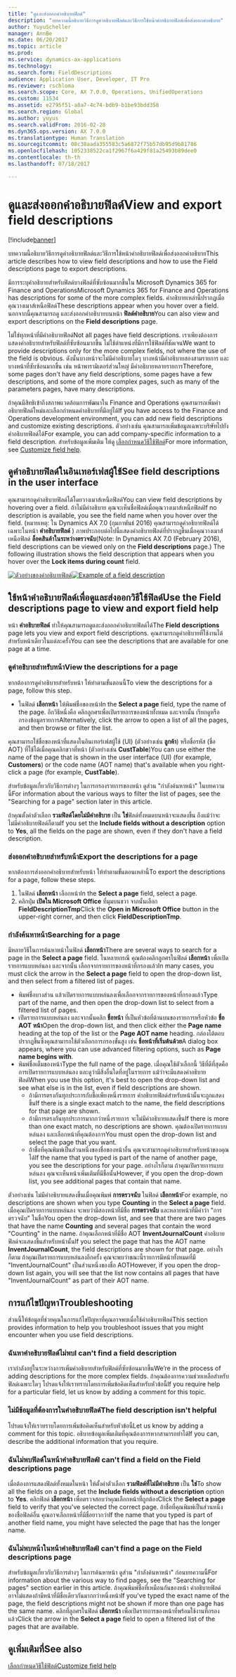 ```yaml
---
title: "ดูและส่งออกคำอธิบายฟิลด์"
description: "บทความนี้อธิบายวิธีการดูคำอธิบายฟิลด์และวิธีการใช้หน้าคำอธิบายฟิลด์เพื่อส่งออกคำอธิบาย"
author: YuyuScheller
manager: AnnBe
ms.date: 06/20/2017
ms.topic: article
ms.prod: 
ms.service: dynamics-ax-applications
ms.technology: 
ms.search.form: FieldDescriptions
audience: Application User, Developer, IT Pro
ms.reviewer: rschloma
ms.search.scope: Core, AX 7.0.0, Operations, UnifiedOperations
ms.custom: 11534
ms.assetid: e2795f51-a8a7-4c74-bdb9-b1be93bdd358
ms.search.region: Global
ms.author: yuyus
ms.search.validFrom: 2016-02-28
ms.dyn365.ops.version: AX 7.0.0
ms.translationtype: Human Translation
ms.sourcegitcommit: 08c38aada355583c5a6872f75b57db95d9b81786
ms.openlocfilehash: 1052338522ca1f2967f6a429f81a25493b89dee0
ms.contentlocale: th-th
ms.lasthandoff: 07/18/2017

---
```


# <a name="view-and-export-field-descriptions"></a><span data-ttu-id="afbb3-103">ดูและส่งออกคำอธิบายฟิลด์</span><span class="sxs-lookup"><span data-stu-id="afbb3-103">View and export field descriptions</span></span>

[!include[banner](../includes/banner.md)]


<span data-ttu-id="afbb3-104">บทความนี้อธิบายวิธีการดูคำอธิบายฟิลด์และวิธีการใช้หน้าคำอธิบายฟิลด์เพื่อส่งออกคำอธิบาย</span><span class="sxs-lookup"><span data-stu-id="afbb3-104">This article describes how to view field descriptions and how to use the Field descriptions page to export descriptions.</span></span>

<span data-ttu-id="afbb3-105">มีการระบุคำอธิบายสำหรับฟิลด์บางฟิลด์ที่ซับซ้อนมากขึ้นใน Microsoft Dynamics 365 for Finance and Operations</span><span class="sxs-lookup"><span data-stu-id="afbb3-105">Microsoft Dynamics 365 for Finance and Operations has descriptions for some of the more complex fields.</span></span> <span data-ttu-id="afbb3-106">คำอธิบายเหล่านี้ปรากฏเมื่อคุณวางเมาส์เหนือฟิลด์</span><span class="sxs-lookup"><span data-stu-id="afbb3-106">These descriptions appear when you hover over a field.</span></span> <span data-ttu-id="afbb3-107">นอกจากนี้คุณสามารถดู และส่งออกคำอธิบายบนหน้า **ฟิลด์คำอธิบาย**</span><span class="sxs-lookup"><span data-stu-id="afbb3-107">You can also view and export descriptions on the **Field descriptions** page.</span></span> 

<span data-ttu-id="afbb3-108">ไม่ใช่ทุกหน้าที่มีคำอธิบายฟิลด์</span><span class="sxs-lookup"><span data-stu-id="afbb3-108">Not all pages have field descriptions.</span></span> <span data-ttu-id="afbb3-109">เราเพียงต้องการแสดงคำอธิบายสำหรับฟิลด์ที่ซับซ้อนมากขึ้น ไม่ใช้ตำแหน่งที่มีการใช้ฟิลด์ที่ชัดเจน</span><span class="sxs-lookup"><span data-stu-id="afbb3-109">We want to provide descriptions only for the more complex fields, not where the use of the field is obvious.</span></span> <span data-ttu-id="afbb3-110">ดังนั้นบางหน้าจะไม่มีคำอธิบายใดๆ บางหน้ามีคำอธิบายสองสามรายการ และบางหน้าที่ซับซ้อนมากขึ้น เช่น หน้าพารามิเตอร์ส่วนใหญ่ มีคำอธิบายหลายรายการ</span><span class="sxs-lookup"><span data-stu-id="afbb3-110">Therefore, some pages don't have any field descriptions, some pages have a few descriptions, and some of the more complex pages, such as many of the parameters pages, have many descriptions.</span></span> 

<span data-ttu-id="afbb3-111">ถ้าคุณมีสิทธิเข้าถึงสภาพแวดล้อมการพัฒนาใน Finance and Operations คุณสามารถเพิ่มคำอธิบายฟิลด์ใหม่และเลือกกำหนดคำอธิบายที่มีอยู่ได้</span><span class="sxs-lookup"><span data-stu-id="afbb3-111">If you have access to the Finance and Operations development environment, you can add new field descriptions and customize existing descriptions.</span></span> <span data-ttu-id="afbb3-112">ตัวอย่างเช่น คุณสามารถเพิ่มข้อมูลเฉพาะบริษัทไปยังคำอธิบายฟิลด์ได้</span><span class="sxs-lookup"><span data-stu-id="afbb3-112">For example, you can add company-specific information to a field description.</span></span> <span data-ttu-id="afbb3-113">สำหรับข้อมูลเพิ่มเติม ให้ดู [เลือกกำหนดวิธีใช้ฟิลด์](/dynamics365/unified-operations/dev-itpro/user-interface/customize-field-help)</span><span class="sxs-lookup"><span data-stu-id="afbb3-113">For more information, see [Customize field help](/dynamics365/unified-operations/dev-itpro/user-interface/customize-field-help).</span></span>

## <a name="see-field-descriptions-in-the-user-interface"></a><span data-ttu-id="afbb3-114">ดูคำอธิบายฟิลด์ในอินเทอร์เฟสผู้ใช้</span><span class="sxs-lookup"><span data-stu-id="afbb3-114">See field descriptions in the user interface</span></span>
<span data-ttu-id="afbb3-115">คุณสามารถดูคำอธิบายฟิลด์ได้โดยวางเมาส์เหนือฟิลด์</span><span class="sxs-lookup"><span data-stu-id="afbb3-115">You can view field descriptions by hovering over a field.</span></span> <span data-ttu-id="afbb3-116">ถ้าไม่มีคำอธิบาย คุณจะเห็นชื่อฟิลด์เมื่อคุณวางเมาส์เหนือฟิลด์</span><span class="sxs-lookup"><span data-stu-id="afbb3-116">If no description is available, you see the field name when you hover over the field.</span></span> <span data-ttu-id="afbb3-117">(หมายเหตุ: ใน Dynamics AX 7.0 (กุมภาพันธ์ 2016) คุณสามารถดูคำอธิบายฟิลด์ได้เฉพาะในหน้า **คำอธิบายฟิลด์** ) ภาพประกอบต่อไปนี้แสดงคำอธิบายฟิลด์ที่ปรากฏขึ้นเมื่อคุณวางเมาส์เหนือฟิลด์ **ล็อคสินค้าในระหว่างตรวจนับ**</span><span class="sxs-lookup"><span data-stu-id="afbb3-117">(Note: In Dynamics AX 7.0 (February 2016), field descriptions can be viewed only on the **Field descriptions** page.) The following illustration shows the field description that appears when you hover over the **Lock items during count** field.</span></span> 

<span data-ttu-id="afbb3-118">[![ตัวอย่างของคำอธิบายฟิลด์](./media/field-description.png)](./media/field-description.png)</span><span class="sxs-lookup"><span data-stu-id="afbb3-118">[![Example of a field description](./media/field-description.png)](./media/field-description.png)</span></span>

## <a name="use-the-field-descriptions-page-to-view-and-export-field-help"></a><span data-ttu-id="afbb3-119">ใช้หน้าคำอธิบายฟิลด์เพื่อดูและส่งออกวิธีใช้ฟิลด์</span><span class="sxs-lookup"><span data-stu-id="afbb3-119">Use the Field descriptions page to view and export field help</span></span>
<span data-ttu-id="afbb3-120">หน้า **คำอธิบายฟิลด์** ทำให้คุณสามารถดูและส่งออกคำอธิบายฟิลด์ได้</span><span class="sxs-lookup"><span data-stu-id="afbb3-120">The **Field descriptions** page lets you view and export field descriptions.</span></span> <span data-ttu-id="afbb3-121">คุณสามารถดูคำอธิบายที่ใช้งานได้สำหรับหน้าเดียวในแต่ละครั้ง</span><span class="sxs-lookup"><span data-stu-id="afbb3-121">You can see the descriptions that are available for one page at a time.</span></span>

### <a name="view-the-descriptions-for-a-page"></a><span data-ttu-id="afbb3-122">ดูคำอธิบายสำหรับหน้า</span><span class="sxs-lookup"><span data-stu-id="afbb3-122">View the descriptions for a page</span></span>

<span data-ttu-id="afbb3-123">หากต้องการดูคำอธิบายสำหรับหน้า ให้ทำตามขั้นตอนนี้</span><span class="sxs-lookup"><span data-stu-id="afbb3-123">To view the descriptions for a page, follow this step.</span></span>

-   <span data-ttu-id="afbb3-124">ในฟิลด์ **เลือกหน้า** ให้พิมพ์ชื่อของหน้า</span><span class="sxs-lookup"><span data-stu-id="afbb3-124">In the **Select a page** field, type the name of the page.</span></span> <span data-ttu-id="afbb3-125">อีกวิธีหนึ่งคือ คลิกลูกศรเพื่อเปิดรายการของหน้าทั้งหมด และจากนั้น เรียกดูหรือกรองข้อมูลรายการ</span><span class="sxs-lookup"><span data-stu-id="afbb3-125">Alternatively, click the arrow to open a list of all the pages, and then browse or filter the list.</span></span>

<span data-ttu-id="afbb3-126">คุณสามารถใช้ชื่อของหน้าที่แสดงในอินเทอร์เฟสผู้ใช้ (UI) (ตัวอย่างเช่น **ลูกค้า**) หรือชื่อรหัส (ชื่อ AOT) ที่ใช้ได้เมื่อคุณคลิกขวาที่หน้า (ตัวอย่างเช่น **CustTable**)</span><span class="sxs-lookup"><span data-stu-id="afbb3-126">You can use either the name of the page that is shown in the user interface (UI) (for example, **Customers**) or the code name (AOT name) that's available when you right-click a page (for example, **CustTable**).</span></span> 

<span data-ttu-id="afbb3-127">สำหรับข้อมูลเกี่ยวกับวิธีการต่างๆ ในการกรองรายการของหน้า ดูส่วน "กำลังค้นหาหน้า" ในบทความนี้</span><span class="sxs-lookup"><span data-stu-id="afbb3-127">For information about the various ways to filter the list of pages, see the "Searching for a page" section later in this article.</span></span> 

<span data-ttu-id="afbb3-128">ถ้าคุณตั้งค่าตัวเลือก **รวมฟิลด์โดยไม่มีคำอธิบาย** เป็น **ใช่**ฟิลด์ทั้งหมดบนหน้าจะแสดงขึ้น ถึงแม้ว่าจะไม่มีคำอธิบายฟิลด์ก็ตาม</span><span class="sxs-lookup"><span data-stu-id="afbb3-128">If you set the **Include fields without a description** option to **Yes**, all the fields on the page are shown, even if they don't have a field description.</span></span>

### <a name="export-the-descriptions-for-a-page"></a><span data-ttu-id="afbb3-129">ส่งออกคำอธิบายสำหรับหน้า</span><span class="sxs-lookup"><span data-stu-id="afbb3-129">Export the descriptions for a page</span></span>

<span data-ttu-id="afbb3-130">หากต้องการส่งออกคำอธิบายสำหรับหน้า ให้ทำตามขั้นตอนเหล่านี้</span><span class="sxs-lookup"><span data-stu-id="afbb3-130">To export the descriptions for a page, follow these steps.</span></span>

1.  <span data-ttu-id="afbb3-131">ในฟิลด์ **เลือกหน้า** เลือกหน้า</span><span class="sxs-lookup"><span data-stu-id="afbb3-131">In the **Select a page** field, select a page.</span></span>
2.  <span data-ttu-id="afbb3-132">คลิกปุ่ม **เปิดใน Microsoft Office** ที่มุมบนขวา จากนั้นเลือก **FieldDescriptionTmp**</span><span class="sxs-lookup"><span data-stu-id="afbb3-132">Click the **Open in Microsoft Office** button in the upper-right corner, and then click **FieldDescriptionTmp**.</span></span>

### <a name="searching-for-a-page"></a><span data-ttu-id="afbb3-133">กำลังค้นหาหน้า</span><span class="sxs-lookup"><span data-stu-id="afbb3-133">Searching for a page</span></span>

<span data-ttu-id="afbb3-134">มีหลายวิธีในการค้นหาหน้าในฟิลด์ **เลือกหน้า**</span><span class="sxs-lookup"><span data-stu-id="afbb3-134">There are several ways to search for a page in the **Select a page** field.</span></span> <span data-ttu-id="afbb3-135">ในหลายกรณี คุณต้องคลิกลูกศรในฟิลด์ **เลือกหน้า** เพื่อเปิดรายการแบบหล่นลง และจากนั้น เลือกจากรายการของหน้าที่กรองแล้ว</span><span class="sxs-lookup"><span data-stu-id="afbb3-135">In many cases, you must click the arrow in the **Select a page** field to open the drop-down list, and then select from a filtered list of pages.</span></span>

-   <span data-ttu-id="afbb3-136">พิมพ์ชื่อบางส่วน แล้วเปิดรายการแบบหล่นลงเพื่อเลือกจากรายการของหน้าที่กรองแล้ว</span><span class="sxs-lookup"><span data-stu-id="afbb3-136">Type part of the name, and then open the drop-down list to select from a filtered list of pages.</span></span>
-   <span data-ttu-id="afbb3-137">เปิดรายการแบบหล่นลง และจากนั้นคลิก **ชื่อหน้า** ที่เป็นหัวข้อที่ด้านบนของรายการหรือหัวข้อ **ชื่อ AOT หน้า**</span><span class="sxs-lookup"><span data-stu-id="afbb3-137">Open the drop-down list, and then click either the **Page name** heading at the top of the list or the **Page AOT name** heading.</span></span> <span data-ttu-id="afbb3-138">กล่องโต้ตอบปรากฏขึ้นซึ่งคุณสามารถใช้ตัวเลือกการกรองขั้นสูง เช่น **ชื่อหน้าที่เริ่มต้นด้วย**</span><span class="sxs-lookup"><span data-stu-id="afbb3-138">A dialog box appears, where you can use advanced filtering options, such as **Page name begins with**.</span></span>
-   <span data-ttu-id="afbb3-139">พิมพ์ชื่อเต็มของหน้า</span><span class="sxs-lookup"><span data-stu-id="afbb3-139">Type the full name of the page.</span></span> <span data-ttu-id="afbb3-140">เมื่อคุณใช้ตัวเลือกนี้ วิธีที่ดีที่สุดคือการเปิดรายการแบบหล่นลง และดูว่ามีสิ่งอื่นใดที่อยู่ในรายการ แม้ว่าจะมีแสดงคำอธิบายฟิลด์</span><span class="sxs-lookup"><span data-stu-id="afbb3-140">When you use this option, it's best to open the drop-down list and see what else is in the list, even if field descriptions are shown.</span></span>
    -   <span data-ttu-id="afbb3-141">ถ้ามีการตรงกันทุกประการกับชื่อเพียงหนึ่งรายการ คำอธิบายฟิลด์สำหรับหน้านั้นจะถูกแสดงขึ้น</span><span class="sxs-lookup"><span data-stu-id="afbb3-141">If there is a single exact match to the name, the field descriptions for that page are shown.</span></span>
    -   <span data-ttu-id="afbb3-142">ถ้ามีการตรงกันทุกประการมากกว่าหนี่งรายการ จะไม่มีคำอธิบายแสดงขึ้น</span><span class="sxs-lookup"><span data-stu-id="afbb3-142">If there is more than one exact match, no descriptions are shown.</span></span> <span data-ttu-id="afbb3-143">คุณต้องเปิดรายการแบบหล่นลง และเลือกหน้าที่คุณต้องการ</span><span class="sxs-lookup"><span data-stu-id="afbb3-143">You must open the drop-down list and select the page that you want.</span></span>
    -   <span data-ttu-id="afbb3-144">ถ้าชื่อที่คุณพิมพ์เป็นส่วนหนึ่งของชื่อของหน้าอื่น คุณจะสามารถดูคำอธิบายสำหรับหน้าของคุณได้</span><span class="sxs-lookup"><span data-stu-id="afbb3-144">If the name that you typed is part of the name of another page, you see the descriptions for your page.</span></span> <span data-ttu-id="afbb3-145">อย่างไรก็ตาม ถ้าคุณเปิดรายการแบบหล่นลง คุณจะเห็นหน้าเพิ่มเติมที่มีชื่อนั้น</span><span class="sxs-lookup"><span data-stu-id="afbb3-145">However, if you open the drop-down list, you see additional pages that contain that name.</span></span>

<span data-ttu-id="afbb3-146">ตัวอย่างเช่น ไม่มีคำอธิบายแสดงขึ้นเมื่อคุณพิมพ์ **การตรวจนับ** ในฟิลด์ ****เลือกหน้า****</span><span class="sxs-lookup"><span data-stu-id="afbb3-146">For example, no descriptions are shown when you type **Counting** in the ****Select a page**** field.</span></span> <span data-ttu-id="afbb3-147">เมื่อคุณเปิดรายการแบบหล่นลง จะพบว่ามีสองหน้าที่มีชื่อ **การตรวจนับ** และหลายหน้าที่มีคำว่า "การตรวจนับ" ในชื่อ</span><span class="sxs-lookup"><span data-stu-id="afbb3-147">You open the drop-down list, and see that there are two pages that have the name **Counting** and several pages that contain the word "Counting" in the name.</span></span> <span data-ttu-id="afbb3-148">ถ้าคุณเลือกหน้าที่มีชื่อ AOT **InventJournalCount** คำอธิบายฟิลด์จะแสดงขึ้นสำหรับหน้านั้น</span><span class="sxs-lookup"><span data-stu-id="afbb3-148">If you select the page that has the AOT name **InventJournalCount**, the field descriptions are shown for that page.</span></span> <span data-ttu-id="afbb3-149">อย่างไรก็ตาม ถ้าคุณเปิดรายการแบบหล่นลงอีกครั้ง คุณจะพบว่าขณะนี้รายการมีหน้าทั้งหมดที่มี "InventJournalCount" เป็นส่วนหนึ่งของชื่อ AOT</span><span class="sxs-lookup"><span data-stu-id="afbb3-149">However, if you open the drop-down list again, you will see that the list now contains all pages that have "InventJournalCount" as part of their AOT name.</span></span>

## <a name="troubleshooting"></a><span data-ttu-id="afbb3-150">การแก้ไขปัญหา</span><span class="sxs-lookup"><span data-stu-id="afbb3-150">Troubleshooting</span></span>
<span data-ttu-id="afbb3-151">ส่วนนี้ให้ข้อมูลที่ช่วยคุณในการแก้ไขปัญหาที่คุณอาจพบเมื่อใช้คำอธิบายฟิลด์</span><span class="sxs-lookup"><span data-stu-id="afbb3-151">This section provides information to help you troubleshoot issues that you might encounter when you use field descriptions.</span></span>

### <a name="i-cant-find-a-field-description"></a><span data-ttu-id="afbb3-152">ฉันหาคำอธิบายฟิลด์ไม่พบ</span><span class="sxs-lookup"><span data-stu-id="afbb3-152">I can't find a field description</span></span>

<span data-ttu-id="afbb3-153">เรากำลังอยู่ในระหว่างการเพิ่มคำอธิบายสำหรับฟิลด์ที่ซับซ้อนมากขึ้น</span><span class="sxs-lookup"><span data-stu-id="afbb3-153">We’re in the process of adding descriptions for the more complex fields.</span></span> <span data-ttu-id="afbb3-154">ถ้าคุณต้องการความช่วยเหลือสำหรับฟิลด์เฉพาะใดๆ โปรดแจ้งให้เราทราบโดยการเพิ่มข้อคิดเห็นสำหรับหัวข้อนี้</span><span class="sxs-lookup"><span data-stu-id="afbb3-154">If you require help for a particular field, let us know by adding a comment for this topic.</span></span>

### <a name="the-field-description-isnt-helpful"></a><span data-ttu-id="afbb3-155">ไม่มีข้อมูลที่ต้องการในคำอธิบายฟิลด์</span><span class="sxs-lookup"><span data-stu-id="afbb3-155">The field description isn't helpful</span></span>

<span data-ttu-id="afbb3-156">โปรดแจ้งให้เราทราบโดยการเพิ่มข้อคิดเห็นสำหรับหัวข้อนี้</span><span class="sxs-lookup"><span data-stu-id="afbb3-156">Let us know by adding a comment for this topic.</span></span> <span data-ttu-id="afbb3-157">อธิบายข้อมูลเพิ่มเติมที่คุณต้องการหากสามารถทำได้</span><span class="sxs-lookup"><span data-stu-id="afbb3-157">If you can, describe the additional information that you require.</span></span>

### <a name="i-cant-find-a-field-on-the-field-descriptions-page"></a><span data-ttu-id="afbb3-158">ฉันไม่พบฟิลด์ในหน้าคำอธิบายฟิลด์</span><span class="sxs-lookup"><span data-stu-id="afbb3-158">I can't find a field on the Field descriptions page</span></span>

<span data-ttu-id="afbb3-159">เมื่อต้องการแสดงฟิลด์ทั้งหมดในหน้า ให้ตั้งค่าตัวเลือก **รวมฟิลด์ที่ไม่มีคำอธิบาย** เป็น **ใช่**</span><span class="sxs-lookup"><span data-stu-id="afbb3-159">To show all the fields on a page, set the **Include fields without a description** option to **Yes**.</span></span> <span data-ttu-id="afbb3-160">คลิกฟิลด์ **เลือกหน้า** เพื่อตรวจสอบว่าคุณเลือกหน้าที่ถูกต้อง</span><span class="sxs-lookup"><span data-stu-id="afbb3-160">Click the **Select a page** field to verify that you've selected the correct page.</span></span> <span data-ttu-id="afbb3-161">ถ้าชื่อที่คุณพิมพ์เป็นส่วนหนึ่งของชื่อฟิลด์อื่น คุณอาจเลือกหน้าที่มีชื่อยาวกว่า</span><span class="sxs-lookup"><span data-stu-id="afbb3-161">If the name that you typed is part of another field name, you might have selected the page that has the longer name.</span></span>

### <a name="i-cant-find-a-page-on-the-field-descriptions-page"></a><span data-ttu-id="afbb3-162">ฉันไม่พบหน้าในหน้าคำอธิบายฟิลด์</span><span class="sxs-lookup"><span data-stu-id="afbb3-162">I can't find a page on the Field descriptions page</span></span>

<span data-ttu-id="afbb3-163">สำหรับข้อมูลเกี่ยวกับวิธีการต่างๆ ในการค้นหาหน้า ดูส่วน "กำลังค้นหาหน้า" ก่อนบทความนี้</span><span class="sxs-lookup"><span data-stu-id="afbb3-163">For information about the various way to find pages, see the "Searching for pages" section earlier in this article.</span></span> <span data-ttu-id="afbb3-164">ถ้าคุณพิมพ์ชื่อที่เหมือนกันของหน้า คำอธิบายฟิลด์อาจไม่แสดงถ้ามีหน้าที่มีชื่อเดียวกันมากกว่าหนึ่งหน้า</span><span class="sxs-lookup"><span data-stu-id="afbb3-164">If you've typed the exact name of the page, the field descriptions might not be shown if more than one page has the same name.</span></span> <span data-ttu-id="afbb3-165">คลิกที่ลูกศรในฟิลด์ **เลือกหน้า** เพื่อเปิดรายการของหน้าที่พร้อมใช้งานที่กรองแล้ว</span><span class="sxs-lookup"><span data-stu-id="afbb3-165">Click the arrow in the **Select a page** field to open a filtered list of the pages that are available.</span></span>

<a name="see-also"></a><span data-ttu-id="afbb3-166">ดูเพิ่มเติมที่</span><span class="sxs-lookup"><span data-stu-id="afbb3-166">See also</span></span>
--------

[<span data-ttu-id="afbb3-167">เลือกกำหนดวิธีใช้ฟิลด์</span><span class="sxs-lookup"><span data-stu-id="afbb3-167">Customize field help</span></span>](/dynamics365/unified-operations/dev-itpro/user-interface/customize-field-help)





